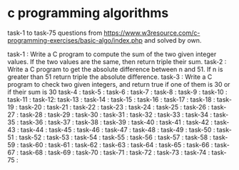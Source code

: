 # c programming algorithms
 
 task-1 to task-75 questions from https://www.w3resource.com/c-programming-exercises/basic-algo/index.php and solved by own. 
 
 task-1 : Write a C program to compute the sum of the two given integer values. If the two values are the same, then return triple their sum.
 task-2 : Write a C program to get the absolute difference between n and 51. If n is greater than 51 return triple the absolute difference.
 task-3 : Write a C program to check two given integers, and return true if one of them is 30 or if their sum is 30
 task-4 :
 task-5 :
 task-6 :
 task-7 :
 task-8 :
 task-9 :
 task-10 :
 task-11 :
 task-12:
 task-13 :
 task-14 :
 task-15 :
 task-16 :
 task-17 :
 task-18 :
 task-19 :
 task-20 :
 task-21 :
 task-22 :
 task-23 :
 task-24 :
 task-25 :
 task-26 :
 task-27 :
 task-28 :
 task-29 :
 task-30 :
 task-31 :
 task-32 :
 task-33 :
 task-34 :
 task-35 :
 task-36 :
 task-37 :
 task-38 :
 task-39 :
 task-40 :
 task-41 :
 task-42 :
 task-43 :
 task-44 :
 task-45 :
 task-46 :
 task-47 :
 task-48 :
 task-49 :
 task-50 :
 task-51 :
 task-52 :
 task-53 :
 task-54 :
 task-55 :
 task-56 :
 task-57 :
 task-58 :
 task-59 :
 task-60 :
 task-61 :
 task-62 :
 task-63 :
 task-64 :
 task-65 :
 task-66 :
 task-67 :
 task-68 :
 task-69 :
 task-70 :
 task-71 :
 task-72 :
 task-73 :
 task-74 :
 task-75 :
